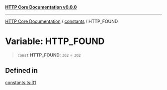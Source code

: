 [**HTTP Core Documentation v0.0.0**](../../README.md)

***

[HTTP Core Documentation](../../modules.md) / [constants](../README.md) / HTTP\_FOUND

# Variable: HTTP\_FOUND

> `const` **HTTP\_FOUND**: `302` = `302`

## Defined in

[constants.ts:31](https://github.com/stonemjs/http-core/blob/a162480c16327760396238c341daab61793d5440/src/constants.ts#L31)
